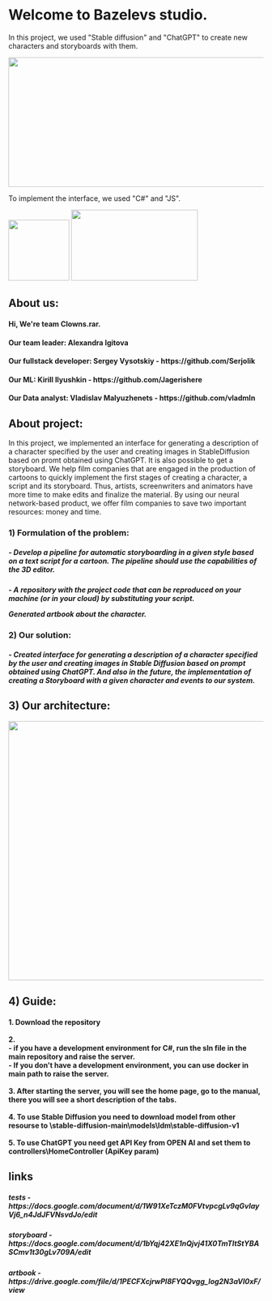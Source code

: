 # Welcome to Bazelevs studio.

In this project, we used "Stable diffusion" and "ChatGPT" to create new characters and storyboards with them.

<img src="https://for-press.ru/wp-content/uploads/2023/03/unnamed.png" width="512" height="256">


To implement the interface, we used "C#" and "JS".

<html>
 <head>
  <meta charset="utf-8">
 </head>
 <body>
  <p>
    <img src="https://pnggallery.com/wp-content/uploads/javascript-logo-04.png" width="120" height="120">
    <img src="https://github.com/Serjolik/WebBazilevsProj/assets/109044567/c9879911-d676-44bd-bda2-d02f21b9ee7b" width="250" height="140">
  </p>
 </body>
</html>


## About us:

<h4>
   Hi, We're team Clowns.rar.
</h4>

<h4>
    Our team leader: Alexandra Igitova
 </h4>
  <h4>
  Our fullstack developer: Sergey Vysotskiy - https://github.com/Serjolik
   </h4>
   <h4>
     Our ML: Kirill Ilyushkin - https://github.com/Jagerishere
    </h4>
<h4>    
Our Data analyst: Vladislav Malyuzhenets - https://github.com/vladmln
</h4>
 


 
## About project:
In this project, we implemented an interface for generating a description of a character specified by the user and creating images in StableDiffusion based on promt obtained using ChatGPT. It is also possible to get a storyboard. We help film companies that are engaged in the production of cartoons to quickly implement the first stages of creating a character, a script and its storyboard. Thus, artists, screenwriters and animators have more time to make edits and finalize the material. By using our neural network-based product, we offer film companies to save two important resources: money and time.

### 1) Formulation of the problem:
<h5>- Develop a pipeline for automatic storyboarding in a given style based on a text script for a cartoon. The pipeline should use the capabilities of the 3D editor.
</h5>
<h5>- A repository with the project code that can be reproduced on your machine (or in your cloud) by substituting your script.

Generated artbook about the character. </h5>

### 2) Our solution:
<h5>- Created interface for generating a description of a character specified by the user and creating images in Stable Diffusion based on prompt obtained using ChatGPT. And also in the future, the implementation of creating a Storyboard with a given character and events to our system.</h5>

## 3) Our architecture:

<img src="https://github.com/Serjolik/WebBazilevsProj/assets/109044567/4b372e26-a11b-4541-a2b8-08cc13340ac6" width="2048" height="512">


##  4) Guide: 
   <h4>1. Download the repository <br>
 <br>
 2.<br>
 - if you have a development environment for C#, run the sln file in the main repository and raise the server. <br>
 - If you don't have a development environment, you can use docker in main path to raise the server. <br>
 <br>
 3. After starting the server, you will see the home page, go to the manual, there you will see a short description of the tabs. <br>
 <br>
 4. To use Stable Diffusion you need to download model from other resourse to \stable-diffusion-main\models\ldm\stable-diffusion-v1 <br>
 <br>
 5. To use ChatGPT you need get API Key from OPEN AI and set them to controllers\HomeController (ApiKey param) <br>
 </h4>
   
   ## links
  <h5> tests - https://docs.google.com/document/d/1W91XeTczM0FVtvpcgLv9qGvlayVj6_n4JdJFVNsvdJo/edit  </h5>
  <h5>  storyboard - https://docs.google.com/document/d/1bYqj42XE1nQjvj41X0TmTltStYBASCmv1t30gLv709A/edit  </h5>
   <h5> artbook - https://drive.google.com/file/d/1PECFXcjrwPl8FYQQvgg_log2N3aVl0xF/view </h5>
   
   
